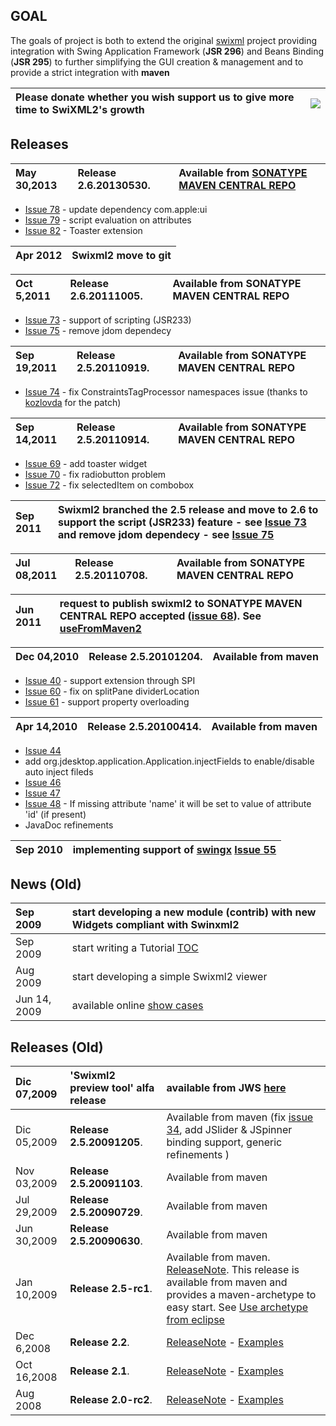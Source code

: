 ## GOAL ##
The goals of project is both to extend the original [swixml](http://www.swixml.org/) project providing integration with Swing Application Framework (**JSR 296**) and Beans Binding (**JSR 295**) to further simplifying the GUI creation & management and to provide a strict integration with **maven**

|Please donate whether you wish support us to give more time to SwiXML2's growth |  [![](https://www.paypal.com/en_US/IT/i/btn/btn_donateCC_LG.gif)](https://www.paypal.com/cgi-bin/webscr?cmd=_s-xclick&hosted_button_id=H44UTN3G6DAX6) |
|:-------------------------------------------------------------------------------|:------------------------------------------------------------------------------------------------------------------------------------------------------|

## Releases ##
|May 30,2013 | **Release 2.6.20130530**. | Available from **[SONATYPE MAVEN CENTRAL REPO](http://search.maven.org/#artifactdetails%7Corg.swixml%7Cswixml%7C2.6.20130530%7Cjar)** |
|:-----------|:--------------------------|:--------------------------------------------------------------------------------------------------------------------------------------|

  * [Issue 78](https://code.google.com/p/swixml2/issues/detail?id=78) - update dependency com.apple:ui
  * [Issue 79](https://code.google.com/p/swixml2/issues/detail?id=79) - script evaluation on attributes
  * [Issue 82](https://code.google.com/p/swixml2/issues/detail?id=82) - Toaster extension

|Apr 2012| Swixml2 move to git |
|:-------|:--------------------|

|Oct 5,2011 | **Release 2.6.20111005**. | Available from **SONATYPE MAVEN CENTRAL REPO** |
|:----------|:--------------------------|:-----------------------------------------------|

  * [Issue 73](https://code.google.com/p/swixml2/issues/detail?id=73) - support of scripting (JSR233)
  * [Issue 75](https://code.google.com/p/swixml2/issues/detail?id=75) - remove jdom dependecy


|Sep 19,2011 | **Release 2.5.20110919**. | Available from **SONATYPE MAVEN CENTRAL REPO** |
|:-----------|:--------------------------|:-----------------------------------------------|

  * [Issue 74](https://code.google.com/p/swixml2/issues/detail?id=74) - fix ConstraintsTagProcessor namespaces issue (thanks to [kozlovda](http://code.google.com/u/@VBJWQVZUBxdCVgJ5/kozlovda) for the patch)

|Sep 14,2011 | **Release 2.5.20110914**. | Available from **SONATYPE MAVEN CENTRAL REPO** |
|:-----------|:--------------------------|:-----------------------------------------------|

  * [Issue 69](https://code.google.com/p/swixml2/issues/detail?id=69) - add toaster widget
  * [Issue 70](https://code.google.com/p/swixml2/issues/detail?id=70) - fix radiobutton problem
  * [Issue 72](https://code.google.com/p/swixml2/issues/detail?id=72) - fix selectedItem on combobox

|Sep 2011| Swixml2 branched the 2.5 release and move to 2.6 to support the script (JSR233) feature - see [Issue 73](https://code.google.com/p/swixml2/issues/detail?id=73) and remove jdom dependecy - see [Issue 75](https://code.google.com/p/swixml2/issues/detail?id=75)|
|:-------|:-----------------------------------------------------------------------------------------------------------------------------------------------------------------------------------------------------------------------------------------------------------------|

|Jul 08,2011 | **Release 2.5.20110708**. | Available from **SONATYPE MAVEN CENTRAL REPO** |
|:-----------|:--------------------------|:-----------------------------------------------|

|Jun 2011| request to publish swixml2 to **SONATYPE MAVEN CENTRAL REPO** accepted ([issue 68](https://code.google.com/p/swixml2/issues/detail?id=68)). See [useFromMaven2](useFromMaven2.md)|
|:-------|:---------------------------------------------------------------------------------------------------------------------------------------------------------------------------------|

|Dec 04,2010 | **Release 2.5.20101204**. | Available from maven |
|:-----------|:--------------------------|:---------------------|

  * [Issue 40](https://code.google.com/p/swixml2/issues/detail?id=40) - support extension through  SPI
  * [Issue 60](https://code.google.com/p/swixml2/issues/detail?id=60) - fix on splitPane dividerLocation
  * [Issue 61](https://code.google.com/p/swixml2/issues/detail?id=61) - support property overloading

|Apr 14,2010 | **Release 2.5.20100414**. | Available from maven |
|:-----------|:--------------------------|:---------------------|

  * [Issue 44](https://code.google.com/p/swixml2/issues/detail?id=44)
  * add org.jdesktop.application.Application.injectFields to enable/disable auto inject fileds
  * [Issue 46](https://code.google.com/p/swixml2/issues/detail?id=46)
  * [Issue 47](https://code.google.com/p/swixml2/issues/detail?id=47)
  * [Issue 48](https://code.google.com/p/swixml2/issues/detail?id=48) - If missing attribute 'name' it will be set to value of  attribute 'id' (if present)
  * JavaDoc refinements

|Sep 2010| implementing support of [swingx](https://swingx.dev.java.net/) [Issue 55](https://code.google.com/p/swixml2/issues/detail?id=55)  |
|:-------|:----------------------------------------------------------------------------------------------------------------------------------|

## News (Old) ##
|Sep 2009| start developing a new module (contrib) with new Widgets compliant with Swinxml2 |
|:-------|:---------------------------------------------------------------------------------|
|Sep 2009| start writing a Tutorial [TOC](TOC.md) |
|Aug 2009| start developing a simple Swixml2 viewer |
|Jun 14, 2009| available online [show cases](http://swixml2.googlecode.com/svn/trunk/jnlp/swixml2.jnlp) | A Java Web Start Application that allowing to explore SWIXML2 features |

## Releases (Old) ##
|Dic 07,2009 | **'Swixml2 preview tool' alfa release** | available from JWS [here](http://swixml2.googlecode.com/svn/trunk/jnlp/swixml-tool.jnlp) |
|:-----------|:----------------------------------------|:-----------------------------------------------------------------------------------------|
|Dic 05,2009 | **Release 2.5.20091205**. | Available from maven (fix [issue 34](https://code.google.com/p/swixml2/issues/detail?id=34), add JSlider & JSpinner binding support, generic refinements ) |
|Nov 03,2009 | **Release 2.5.20091103**. | Available from maven|
|Jul 29,2009 | **Release 2.5.20090729**. | Available from maven|
|Jun 30,2009 | **Release 2.5.20090630**. | Available from maven |
|Jan 10,2009 | **Release 2.5-rc1**. | Available from maven. [ReleaseNote](2_5ReleaseNote.md). This release is available from maven and provides a maven-archetype to easy start. See [Use archetype from eclipse](use_archetype_from_eclipse.md) |
|Dec 6,2008 | **Release 2.2**. |[ReleaseNote](2_2ReleaseNote.md) - [Examples](2_2Examples.md)|
|Oct 16,2008 | **Release 2.1**. |[ReleaseNote](2_1ReleaseNote.md) - [Examples](2_1Examples.md)|
|Aug 2008|**Release 2.0-rc2**. |[ReleaseNote](rc2ReleaseNote.md) - [Examples](rc2Examples.md)|